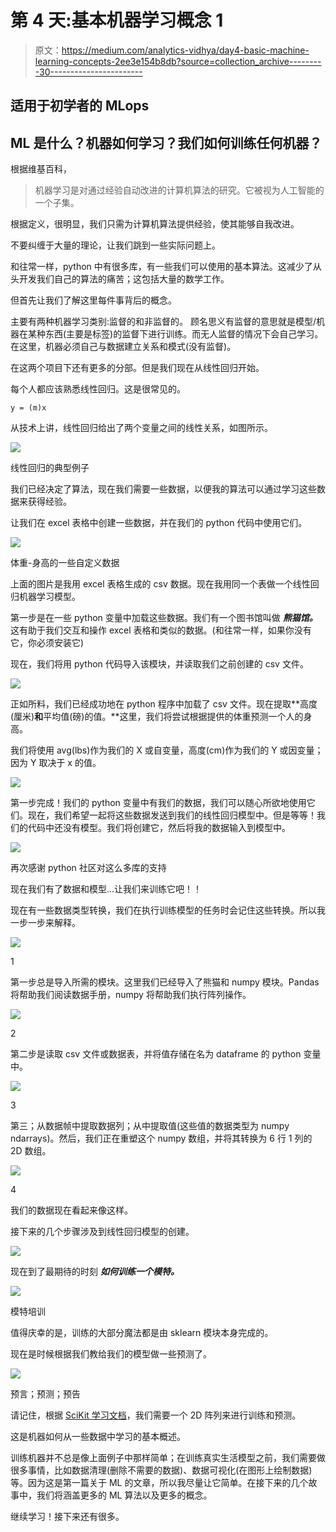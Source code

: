 # 第 4 天:基本机器学习概念 1

> 原文：<https://medium.com/analytics-vidhya/day4-basic-machine-learning-concepts-2ee3e154b8db?source=collection_archive---------30----------------------->

## 适用于初学者的 MLops

## ML 是什么？机器如何学习？我们如何训练任何机器？

根据维基百科，

> 机器学习是对通过经验自动改进的计算机算法的研究。它被视为人工智能的一个子集。

根据定义，很明显，我们只需为计算机算法提供经验，使其能够自我改进。

不要纠缠于大量的理论，让我们跳到一些实际问题上。

和往常一样，python 中有很多库，有一些我们可以使用的基本算法。这减少了从头开发我们自己的算法的痛苦；这包括大量的数学工作。

但首先让我们了解这里每件事背后的概念。

主要有两种机器学习类别:监督的和非监督的。
顾名思义有监督的意思就是模型/机器在某种东西(主要是标签)的监督下进行训练。而无人监督的情况下会自己学习。在这里，机器必须自己与数据建立关系和模式(没有监督)。

在这两个项目下还有更多的分部。但是我们现在从线性回归开始。

每个人都应该熟悉线性回归。这是很常见的。

```
y = (m)x
```

从技术上讲，线性回归给出了两个变量之间的线性关系，如图所示。

![](img/b3c3f01f1c5108b434793f8141a800d7.png)

线性回归的典型例子

我们已经决定了算法，现在我们需要一些数据，以便我的算法可以通过学习这些数据来获得经验。

让我们在 excel 表格中创建一些数据，并在我们的 python 代码中使用它们。

![](img/da2360f44f62476409911ce006162952.png)

体重-身高的一些自定义数据

上面的图片是我用 excel 表格生成的 csv 数据。现在我用同一个表做一个线性回归机器学习模型。

第一步是在一些 python 变量中加载这些数据。我们有一个图书馆叫做 ***熊猫馆。*** 这有助于我们交互和操作 excel 表格和类似的数据。(和往常一样，如果你没有它，你必须安装它)

现在，我们将用 python 代码导入该模块，并读取我们之前创建的 csv 文件。

![](img/edc442f1ab0c3ea6585d131370113a51.png)

正如所料，我们已经成功地在 python 程序中加载了 csv 文件。现在提取**高度(厘米)**和**平均值(磅)的值。**这里，我们将尝试根据提供的体重预测一个人的身高。

我们将使用 avg(lbs)作为我们的 X 或自变量，高度(cm)作为我们的 Y 或因变量；因为 Y 取决于 x 的值。

![](img/9fe73161299f21e330968069fe48f042.png)

第一步完成！我们的 python 变量中有我们的数据，我们可以随心所欲地使用它们。现在，我们希望一起将这些数据发送到我们的线性回归模型中。但是等等！我们的代码中还没有模型。我们将创建它，然后将我的数据输入到模型中。

![](img/c6cff808f23536730f8e55b37e5385d2.png)

再次感谢 python 社区对这么多库的支持

现在我们有了数据和模型…让我们来训练它吧！！

现在有一些数据类型转换，我们在执行训练模型的任务时会记住这些转换。所以我一步一步来解释。

![](img/cf700c86ca952025881b32bbc1e6ad68.png)

1

第一步总是导入所需的模块。这里我们已经导入了熊猫和 numpy 模块。Pandas 将帮助我们阅读数据手册，numpy 将帮助我们执行阵列操作。

![](img/3950a9f8333389241181a8f893f63610.png)

2

第二步是读取 csv 文件或数据表，并将值存储在名为 dataframe 的 python 变量中。

![](img/13af8eca0563359a29d84db913406e8e.png)

3

第三；从数据帧中提取数据列；从中提取值(这些值的数据类型为 numpy ndarrays)。然后，我们正在重塑这个 numpy 数组，并将其转换为 6 行 1 列的 2D 数组。

![](img/8c6b55673cbde678fe86669f948a141a.png)

4

我们的数据现在看起来像这样。

接下来的几个步骤涉及到线性回归模型的创建。

![](img/3f6813cd8e78c7987667059a99389a5f.png)

现在到了最期待的时刻 ***如何训练一个模特。***

![](img/c0090d967b6df2220454f1c8e6722255.png)

模特培训

值得庆幸的是，训练的大部分魔法都是由 sklearn 模块本身完成的。

现在是时候根据我们教给我们的模型做一些预测了。

![](img/24f912d4814ab31c562536db8ffbd4c0.png)

预言；预测；预告

请记住，根据 [SciKit 学习文档](https://scikit-learn.org/stable/modules/generated/sklearn.linear_model.LinearRegression.html#sklearn.linear_model.LinearRegression.fit)，我们需要一个 2D 阵列来进行训练和预测。

这是机器如何从一些数据中学习的基本概述。

训练机器并不总是像上面例子中那样简单；在训练真实生活模型之前，我们需要做很多事情，比如数据清理(删除不需要的数据)、数据可视化(在图形上绘制数据)等。因为这是第一篇关于 ML 的文章，所以我尽量让它简单。在接下来的几个故事中，我们将涵盖更多的 ML 算法以及更多的概念。

继续学习！接下来还有很多。
